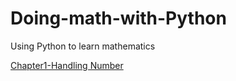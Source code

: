 # Doing-math-with-Python
Using Python to learn mathematics

[Chapter1-Handling Number](https://nbviewer.jupyter.org/github/qixia1998/Doing-math-with-Python/blob/master/Chapter1-Handling%20Number.ipynb)
